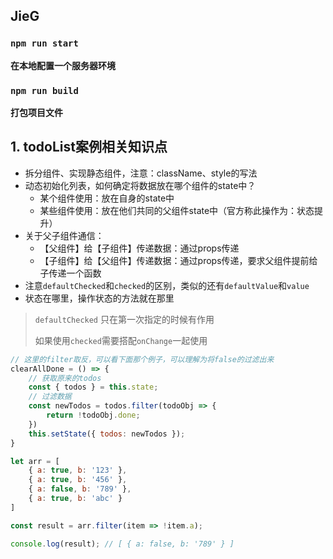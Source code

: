 ## JieG

### `npm run start`
**在本地配置一个服务器环境**

### `npm run build`
**打包项目文件**

## 1. todoList案例相关知识点
- 拆分组件、实现静态组件，注意：className、style的写法
- 动态初始化列表，如何确定将数据放在哪个组件的state中？
    - 某个组件使用：放在自身的state中
    - 某些组件使用：放在他们共同的父组件state中（官方称此操作为：状态提升）
- 关于父子组件通信：
    - 【父组件】给【子组件】传递数据：通过props传递
    - 【子组件】给【父组件】传递数据：通过props传递，要求父组件提前给子传递一个函数
- 注意`defaultChecked`和`checked`的区别，类似的还有`defaultValue`和`value`
- 状态在哪里，操作状态的方法就在那里

> `defaultChecked` 只在第一次指定的时候有作用
> 
> 如果使用`checked`需要搭配`onChange`一起使用  

``` js
// 这里的filter取反，可以看下面那个例子，可以理解为将false的过滤出来
clearAllDone = () => {
    // 获取原来的todos
    const { todos } = this.state;
    // 过滤数据
    const newTodos = todos.filter(todoObj => {
        return !todoObj.done;
    })
    this.setState({ todos: newTodos });
}

let arr = [
    { a: true, b: '123' },
    { a: true, b: '456' },
    { a: false, b: '789' },
    { a: true, b: 'abc' }
]

const result = arr.filter(item => !item.a);

console.log(result); // [ { a: false, b: '789' } ]
```